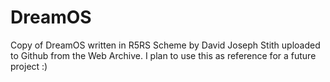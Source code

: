 # DreamOS
Copy of DreamOS written in R5RS Scheme by David Joseph Stith uploaded to Github from the Web Archive. I plan to use this as reference for a future project :)
